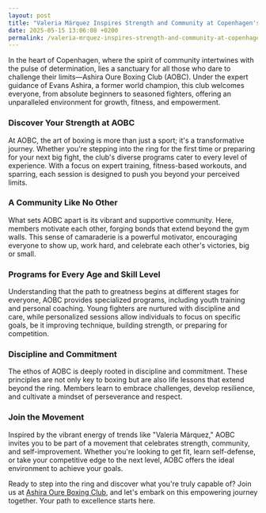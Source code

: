 ```yaml
---
layout: post
title: "Valeria Márquez Inspires Strength and Community at Copenhagen's Premier Boxing Gym"
date: 2025-05-15 13:06:08 +0200
permalink: /valeria-mrquez-inspires-strength-and-community-at-copenhagens-premier-boxing-gym/
---
```



In the heart of Copenhagen, where the spirit of community intertwines with the pulse of determination, lies a sanctuary for all those who dare to challenge their limits—Ashira Oure Boxing Club (AOBC). Under the expert guidance of Evans Ashira, a former world champion, this club welcomes everyone, from absolute beginners to seasoned fighters, offering an unparalleled environment for growth, fitness, and empowerment.

### Discover Your Strength at AOBC

At AOBC, the art of boxing is more than just a sport; it's a transformative journey. Whether you're stepping into the ring for the first time or preparing for your next big fight, the club's diverse programs cater to every level of experience. With a focus on expert training, fitness-based workouts, and sparring, each session is designed to push you beyond your perceived limits.

### A Community Like No Other

What sets AOBC apart is its vibrant and supportive community. Here, members motivate each other, forging bonds that extend beyond the gym walls. This sense of camaraderie is a powerful motivator, encouraging everyone to show up, work hard, and celebrate each other's victories, big or small.

### Programs for Every Age and Skill Level

Understanding that the path to greatness begins at different stages for everyone, AOBC provides specialized programs, including youth training and personal coaching. Young fighters are nurtured with discipline and care, while personalized sessions allow individuals to focus on specific goals, be it improving technique, building strength, or preparing for competition.

### Discipline and Commitment

The ethos of AOBC is deeply rooted in discipline and commitment. These principles are not only key to boxing but are also life lessons that extend beyond the ring. Members learn to embrace challenges, develop resilience, and cultivate a mindset of perseverance and respect.

### Join the Movement

Inspired by the vibrant energy of trends like "Valeria Márquez," AOBC invites you to be part of a movement that celebrates strength, community, and self-improvement. Whether you're looking to get fit, learn self-defense, or take your competitive edge to the next level, AOBC offers the ideal environment to achieve your goals.

Ready to step into the ring and discover what you're truly capable of? Join us at [Ashira Oure Boxing Club](https://www.ashiraoure.com/), and let's embark on this empowering journey together. Your path to excellence starts here.